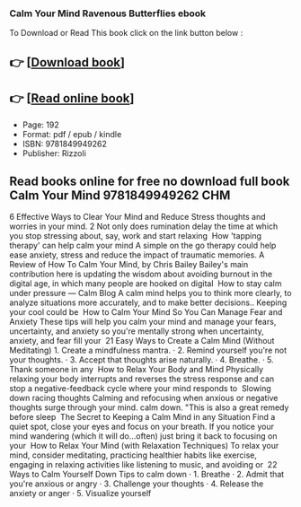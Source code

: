 ### Calm Your Mind Ravenous Butterflies ebook

To Download or Read This book click on the link button below :

## 👉  [**[Download book](http://get-pdfs.com/download.php?group=book&from=github.com&id=720414&lnk=1081 "Download book")**]

## 👉  [**[Read online book](http://get-pdfs.com/download.php?group=book&from=github.com&id=720414&lnk=1081 "Read online book")**]


* Page: 192
* Format: pdf / epub / kindle
* ISBN: 9781849949262
* Publisher: Rizzoli



## Read books online for free no download full book Calm Your Mind 9781849949262 CHM



 6 Effective Ways to Clear Your Mind and Reduce Stress thoughts and worries in your mind. 2 Not only does rumination delay the time at which you stop stressing about, say, work and start relaxing 
 How &#039;tapping therapy&#039; can help calm your mind A simple on the go therapy could help ease anxiety, stress and reduce the impact of traumatic memories.
 A Review of How To Calm Your Mind, by Chris Bailey Bailey&#039;s main contribution here is updating the wisdom about avoiding burnout in the digital age, in which many people are hooked on digital 
 How to stay calm under pressure — Calm Blog A calm mind helps you to think more clearly, to analyze situations more accurately, and to make better decisions.. Keeping your cool could be 
 How to Calm Your Mind So You Can Manage Fear and Anxiety These tips will help you calm your mind and manage your fears, uncertainty, and anxiety so you&#039;re mentally strong when uncertainty, anxiety, and fear fill your 
 21 Easy Ways to Create a Calm Mind (Without Meditating) 1. Create a mindfulness mantra. · 2. Remind yourself you&#039;re not your thoughts. · 3. Accept that thoughts arise naturally. · 4. Breathe. · 5. Thank someone in any 
 How to Relax Your Body and Mind Physically relaxing your body interrupts and reverses the stress response and can stop a negative-feedback cycle where your mind responds to 
 Slowing down racing thoughts Calming and refocusing when anxious or negative thoughts surge through your mind. calm down. &quot;This is also a great remedy before sleep 
 The Secret to Keeping a Calm Mind in any Situation Find a quiet spot, close your eyes and focus on your breath. If you notice your mind wandering (which it will do…often) just bring it back to focusing on your 
 How to Relax Your Mind (with Relaxation Techniques) To relax your mind, consider meditating, practicing healthier habits like exercise, engaging in relaxing activities like listening to music, and avoiding or 
 22 Ways to Calm Yourself Down Tips to calm down · 1. Breathe · 2. Admit that you&#039;re anxious or angry · 3. Challenge your thoughts · 4. Release the anxiety or anger · 5. Visualize yourself 





